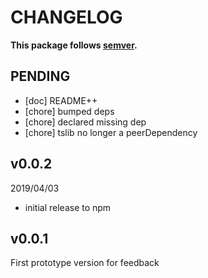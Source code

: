 # CHANGELOG
**This package follows [semver](https://semver.org/).**

## PENDING
* [doc] README++
* [chore] bumped deps
* [chore] declared missing dep
* [chore] tslib no longer a peerDependency

## v0.0.2
2019/04/03
* initial release to npm

## v0.0.1
First prototype version for feedback
